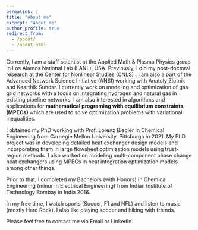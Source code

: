 ```yaml
---
permalink: /
title: "About me"
excerpt: "About me"
author_profile: true
redirect_from: 
  - /about/
  - /about.html
---
```


Currently, I am a staff scientist at the <a href = "https://www.lanl.gov/org/ddste/aldsc/theoretical/applied-mathematics-plasma-physics/index.php" target="_blank" style="text-decoration:none"> Applied Math & Plasma Physics </a> group in Los Alamos National Lab (LANL), USA. Previously, I did my post-doctoral research at the <a href = "https://cnls.lanl.gov/External/" target="_blank" style="text-decoration:none"> Center for Nonlinear Studies (CNLS) </a>. I am also a part of the <a href = "https://lanl-ansi.github.io/" target="_blank" style="text-decoration:none"> Advanced Network Science Initiative (ANSI) </a> working with <a href = "https://azlotnik.github.io/" target="_blank" style="text-decoration:none"> Anatoly Zlotnik </a> and <a href = "https://kaarthiksundar.github.io/" target="_blank" style="text-decoration:none"> Kaarthik Sundar</a>. I currently work on modeling and optimization of gas grid networks with a focus on integrating hydrogen and natural gas in existing pipeline networks. I am also interested in algorithms and applications for <b> mathematical programing with equilibrium constraints (MPECs) </b> which are used to solve optimization problems with variational inequalities.  

I obtained my PhD working with Prof. <a href = "http://numero.cheme.cmu.edu/" target="_blank" style="text-decoration:none"> Lorenz Biegler </a> in Chemical Engineering from Carnegie Mellon University, Pittsburgh in 2021. My PhD project was in developing detailed heat exchanger design models and incorporating them in large flowsheet optimization models using trust-region methods. I also worked on modeling multi-component phase change heat exchangers using MPECs in heat integration optimization models among other things.

Prior to that, I completed my Bachelors (with Honors) in Chemical Engineering (minor in Electrical Engineering) from Indian Institute of Technology Bombay in India 2016.

In my free time, I watch sports (Soccer, F1 and NFL) and listen to music (mostly Hard Rock). I also like playing soccer and hiking with friends.

Please feel free to contact me via <a href = "mailto:srkazi@alumni.cmu.edu" target="_blank" style="text-decoration:none">Email</a> or <a href = "https://www.linkedin.com/in/saif-rahaman-7b895379/" target="_blank" style="text-decoration:none">LinkedIn</a>.
